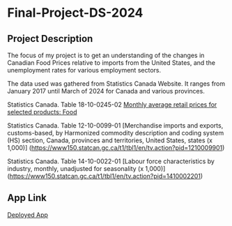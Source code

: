 # Final-Project-DS-2024

## Project Description

The focus of my project is to get an understanding of the changes in Canadian Food Prices relative to imports from the United States, and the unemployment rates for various employment sectors. 

The data used was gathered from Statistics Canada Website.  It ranges from January 2017 until March of 2024 for Canada and various provinces.

Statistics Canada. Table 18-10-0245-02  [Monthly average retail prices for selected products: Food](https://www150.statcan.gc.ca/t1/tbl1/en/tv.action?pid=1810024502)

Statistics Canada. Table 12-10-0099-01  [Merchandise imports and exports, customs-based, by Harmonized commodity description and coding system (HS) section, Canada, provinces and territories, United States, states (x 1,000)] (https://www150.statcan.gc.ca/t1/tbl1/en/tv.action?pid=1210009901)

Statistics Canada. Table 14-10-0022-01  [Labour force characteristics by industry, monthly, unadjusted for seasonality (x 1,000)] (https://www150.statcan.gc.ca/t1/tbl1/en/tv.action?pid=1410002201)

## App Link
[Deployed App](https://final-project-ds-2024-food-prices.streamlit.app/)
  
